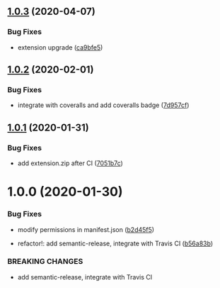 ## [1.0.3](https://github.com/pjchender/cn2tw4programmer/compare/v1.0.2...v1.0.3) (2020-04-07)


### Bug Fixes

* extension upgrade ([ca9bfe5](https://github.com/pjchender/cn2tw4programmer/commit/ca9bfe5aca9d6ec42a2647561a95afebd0cc8ac1))

## [1.0.2](https://github.com/pjchender/cn2tw4programmer/compare/v1.0.1...v1.0.2) (2020-02-01)


### Bug Fixes

* integrate with coveralls and add coveralls badge ([7d957cf](https://github.com/pjchender/cn2tw4programmer/commit/7d957cfafae17d8b7f4f1891656c6a552d0c225e))

## [1.0.1](https://github.com/pjchender/cn2tw4programmer/compare/v1.0.0...v1.0.1) (2020-01-31)


### Bug Fixes

* add extension.zip after CI ([7051b7c](https://github.com/pjchender/cn2tw4programmer/commit/7051b7c9d67778b6ebebcad218830dea2e099353))

# 1.0.0 (2020-01-30)


### Bug Fixes

* modify permissions in manifest.json ([b2d45f5](https://github.com/pjchender/cn2tw4programmer/commit/b2d45f513975a4be408274d71049a5f47bfba95f))


* refactor!: add semantic-release, integrate with Travis CI ([b56a83b](https://github.com/pjchender/cn2tw4programmer/commit/b56a83b4772ee8c34f417f20d392a502a2f2e4ef))


### BREAKING CHANGES

* add semantic-release, integrate with Travis CI
